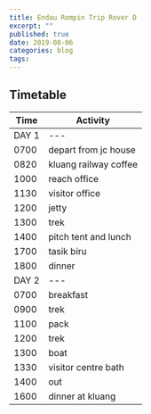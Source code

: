 ```yaml
---
title: Endau Rompin Trip Rover D
excerpt: ""
published: true
date: 2019-08-06
categories: blog
tags: 
---
```


## Timetable

Time | Activity |
---|---
DAY 1 |---
0700 | depart from jc house
0820 | kluang railway coffee
1000 | reach office
1130 | visitor office
1200 | jetty
1300 | trek
1400 | pitch tent and lunch
1700 | tasik biru
1800 | dinner
DAY 2 |---
0700 | breakfast
0900 | trek
1100 | pack
1200 | trek
1300 | boat
1330 | visitor centre bath
1400 | out
1600 | dinner at kluang